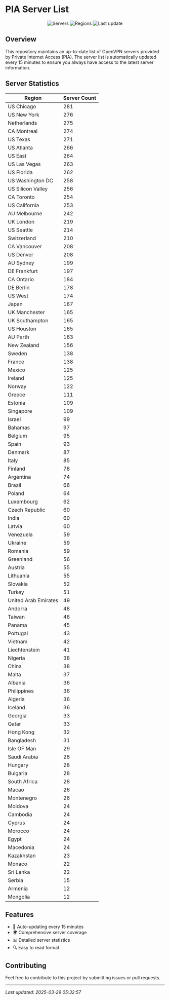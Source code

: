 # PIA Server List

<div align="center">

![Servers](https://img.shields.io/badge/servers-10,313-blue)
![Regions](https://img.shields.io/badge/regions-97-blue)
![Last update](https://img.shields.io/badge/Last_Updated-March_29_2025_00:32_EST-blue)

</div>

## Overview
This repository maintains an up-to-date list of OpenVPN servers provided by Private Internet Access (PIA). The server list is automatically updated every 15 minutes to ensure you always have access to the latest server information.

## Server Statistics
| Region | Server Count |
|--------|--------------|
| US Chicago                     | 281          |
| US New York                    | 276          |
| Netherlands                    | 275          |
| CA Montreal                    | 274          |
| US Texas                       | 271          |
| US Atlanta                     | 266          |
| US East                        | 264          |
| US Las Vegas                   | 263          |
| US Florida                     | 262          |
| US Washington DC               | 258          |
| US Silicon Valley              | 256          |
| CA Toronto                     | 254          |
| US California                  | 253          |
| AU Melbourne                   | 242          |
| UK London                      | 219          |
| US Seattle                     | 214          |
| Switzerland                    | 210          |
| CA Vancouver                   | 208          |
| US Denver                      | 208          |
| AU Sydney                      | 199          |
| DE Frankfurt                   | 197          |
| CA Ontario                     | 184          |
| DE Berlin                      | 178          |
| US West                        | 174          |
| Japan                          | 167          |
| UK Manchester                  | 165          |
| UK Southampton                 | 165          |
| US Houston                     | 165          |
| AU Perth                       | 163          |
| New Zealand                    | 156          |
| Sweden                         | 138          |
| France                         | 138          |
| Mexico                         | 125          |
| Ireland                        | 125          |
| Norway                         | 122          |
| Greece                         | 111          |
| Estonia                        | 109          |
| Singapore                      | 109          |
| Israel                         | 99           |
| Bahamas                        | 97           |
| Belgium                        | 95           |
| Spain                          | 93           |
| Denmark                        | 87           |
| Italy                          | 85           |
| Finland                        | 78           |
| Argentina                      | 74           |
| Brazil                         | 66           |
| Poland                         | 64           |
| Luxembourg                     | 62           |
| Czech Republic                 | 60           |
| India                          | 60           |
| Latvia                         | 60           |
| Venezuela                      | 59           |
| Ukraine                        | 59           |
| Romania                        | 59           |
| Greenland                      | 56           |
| Austria                        | 55           |
| Lithuania                      | 55           |
| Slovakia                       | 52           |
| Turkey                         | 51           |
| United Arab Emirates           | 49           |
| Andorra                        | 48           |
| Taiwan                         | 46           |
| Panama                         | 45           |
| Portugal                       | 43           |
| Vietnam                        | 42           |
| Liechtenstein                  | 41           |
| Nigeria                        | 38           |
| China                          | 38           |
| Malta                          | 37           |
| Albania                        | 36           |
| Philippines                    | 36           |
| Algeria                        | 36           |
| Iceland                        | 36           |
| Georgia                        | 33           |
| Qatar                          | 33           |
| Hong Kong                      | 32           |
| Bangladesh                     | 31           |
| Isle OF Man                    | 29           |
| Saudi Arabia                   | 28           |
| Hungary                        | 28           |
| Bulgaria                       | 28           |
| South Africa                   | 28           |
| Macao                          | 26           |
| Montenegro                     | 26           |
| Moldova                        | 24           |
| Cambodia                       | 24           |
| Cyprus                         | 24           |
| Morocco                        | 24           |
| Egypt                          | 24           |
| Macedonia                      | 24           |
| Kazakhstan                     | 23           |
| Monaco                         | 22           |
| Sri Lanka                      | 22           |
| Serbia                         | 15           |
| Armenia                        | 12           |
| Mongolia                       | 12           |

## Features
- 🔄 Auto-updating every 15 minutes
- 🌍 Comprehensive server coverage
- 📊 Detailed server statistics
- 🔍 Easy to read format

## Contributing
Feel free to contribute to this project by submitting issues or pull requests.

---
*Last updated: 2025-03-29 05:32:57*